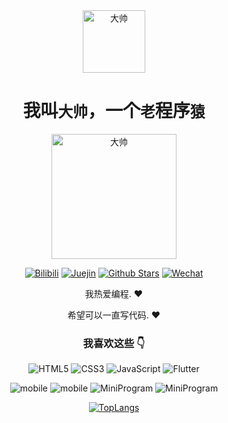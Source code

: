 <div align=center>

<img alt="大帅" src="https://p6-passport.byteacctimg.com/img/user-avatar/aed661aae79b90d27a304ddd0b8890d6~300x300.image" width=100 />

# 我叫`大帅`，一个`老`程序`猿`

<img alt="大帅" src="https://p6-juejin.byteimg.com/tos-cn-i-k3u1fbpfcp/a305837cedc847e787a9ec41ee7bbe4a~tplv-k3u1fbpfcp-watermark.image?" width=200 />

<p>

[![Bilibili](https://img.shields.io/badge/dynamic/json?labelColor=FE7398&logo=bilibili&logoColor=white&label=bilibili%20fans&color=00aeec&query=%24.data.totalSubs&url=https%3A%2F%2Fapi.spencerwoo.com%2Fsubstats%2F%3Fsource%3Dbilibili%26queryKey%3D422646817)](https://space.bilibili.com/422646817)
[![Juejin](https://img.shields.io/badge/juejin-%E5%A4%A7%E5%B8%85%E8%80%81%E7%8C%BF-1e80ff?logo=bytedance)](https://juejin.cn/user/2955079655898093)
[![Github Stars](https://img.shields.io/github/stars/ezshine?color=faf408&label=github%20stars&logo=github)](https://github.com/ezshine)
[![Wechat](https://img.shields.io/badge/-%E5%A4%A7%E5%B8%85%E8%80%81%E7%8C%BF-07c160?logo=wechat&logoColor=white&label=公众号)](https://open.weixin.qq.com/qr/code?username=ezfullstack)
  
</p>
  
我热爱编程. :heart:

希望可以一直写代码. :heart:

### 我喜欢这些 :point_down:  

<p>

![HTML5](https://img.shields.io/badge/-HTML5-red?logo=html5&logoColor=white)
![CSS3](https://img.shields.io/badge/-CSS3-blue?logo=css3&logoColor=white)
![JavaScript](https://img.shields.io/badge/-JavaScript-yellow?logo=javascript&logoColor=white)
![Flutter](https://img.shields.io/badge/-Flutter-blue?logo=flutter&logoColor=white)

</p>

<p>

![mobile](https://img.shields.io/badge/-iOS-red?logo=apple&logoColor=white)
![mobile](https://img.shields.io/badge/-Android-yellow?logo=android&logoColor=white)
![MiniProgram](https://img.shields.io/badge/-MiniProgram-blue?logo=wechat&logoColor=white)
![MiniProgram](https://img.shields.io/badge/-uniapp-green?logo=vue.js&logoColor=white)

</p>
  

[![TopLangs](https://github-readme-stats.vercel.app/api/top-langs/?username=ezshine&layout=compact)](https://github.com/anuraghazra/github-readme-stats)
